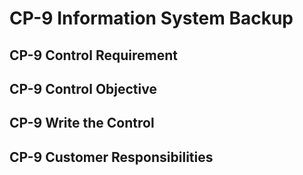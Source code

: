 # CP-9 Information System Backup
## CP-9 Control Requirement
## CP-9 Control Objective
## CP-9 Write the Control
## CP-9 Customer Responsibilities
